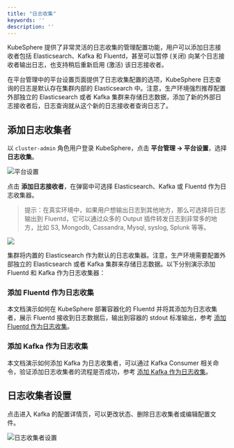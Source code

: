 ```yaml
---
title: "日志收集"
keywords: ''
description: ''
---
```


KubeSphere 提供了非常灵活的日志收集的管理配置功能，用户可以添加日志接收者包括 Elasticsearch、Kafka 和 Fluentd，甚至可以暂停 (关闭) 向某个日志接收者输出日志，也支持稍后重新启用 (激活) 该日志接收者。

在平台管理中的平台设置页面提供了日志收集配置的选项，KubeSphere 日志查询的日志是默认存在集群内部的 Elasticsearch 中。注意，生产环境强烈推荐配置外部独立的 Elasticsearch 或者 Kafka 集群来存储日志数据，添加了新的外部日志接收者后，日志查询就从这个新的日志接收者查询日志了。

## 添加日志收集者

以 `cluster-admin` 角色用户登录 KubeSphere，点击 **平台管理 → 平台设置**，选择 **日志收集**。

![平台设置](https://pek3b.qingstor.com/kubesphere-docs/png/20190410014618.png)

点击 **添加日志接收者**，在弹窗中可选择 Elasticsearch、Kafka 或 Fluentd 作为日志收集器。

> 提示：在真实环境中，如果用户想输出日志到其他地方，那么可选择将日志输出到 Fluentd，它可以通过众多的 Output 插件转发日志到非常多的地方，比如 S3, Mongodb, Cassandra, Mysql, syslog, Splunk 等等。

![](https://pek3b.qingstor.com/kubesphere-docs/png/20190410012915.png)

集群将内置的 Elasticsearch 作为默认的日志收集器。注意，生产环境需要配置外部独立的 Elasticsearch 或者 Kafka 集群来存储日志数据。以下分别演示添加 Fluentd 和 Kafka 作为日志收集器：

### 添加 Fluentd 作为日志收集

本文档演示如何在 KubeSphere 部署容器化的 Fluentd 并将其添加为日志收集者，展示 Fluentd 接收到日志数据后，输出到容器的 stdout 标准输出，参考 [添加 Fluentd 作为日志收集](../output-fluentd)。

### 添加 Kafka 作为日志收集

本文档演示如何添加 Kafka 为日志收集者，可以通过 Kafka Consumer 相关命令，验证添加日志收集者的流程是否成功，参考 [添加 Kafka 作为日志收集](../output-kafka)。

## 日志收集者设置

点击进入 Kafka 的配置详情页，可以更改状态、删除日志收集者或编辑配置文件。

![日志收集者设置](https://pek3b.qingstor.com/kubesphere-docs/png/20190410014450.png)

